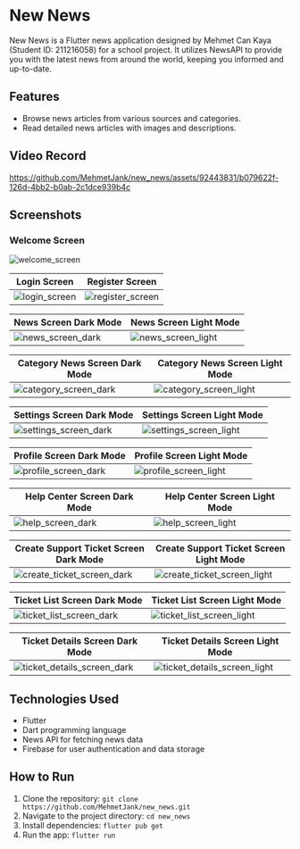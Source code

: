 # New News

New News is a Flutter news application designed by Mehmet Can Kaya (Student ID: 211216058) for a school project. It utilizes NewsAPI to provide you with the latest news from around the world, keeping you informed and up-to-date.

## Features

- Browse news articles from various sources and categories.
- Read detailed news articles with images and descriptions.

## Video Record
https://github.com/MehmetJank/new_news/assets/92443831/b079622f-126d-4bb2-b0ab-2c1dce939b4c

## Screenshots

### Welcome Screen

![welcome_screen](screenshots/welcome_screen.png)

| Login Screen                                  | Register Screen                                     |
| --------------------------------------------- | --------------------------------------------------- |
| ![login_screen](screenshots/login_screen.png) | ![register_screen](screenshots/register_screen.png) |

| News Screen Dark Mode                                      | News Screen Light Mode                                       |
| ---------------------------------------------------------- | ------------------------------------------------------------ |
| ![news_screen_dark](screenshots/news_screen_dark_mode.png) | ![news_screen_light](screenshots/news_screen_light_mode.png) |

| Category News Screen Dark Mode                                          | Category News Screen Light Mode                                           |
| ----------------------------------------------------------------------- | ------------------------------------------------------------------------- |
| ![category_screen_dark](screenshots/category_news_screen_dark_mode.png) | ![category_screen_light](screenshots/category_news_screen_light_mode.png) |

| Settings Screen Dark Mode                                          | Settings Screen Light Mode                                          |
| ------------------------------------------------------------------ | ------------------------------------------------------------------- |
| ![settings_screen_dark](screenshots/settings_screen_dark_mode.png) | ![settings_screen_light](screenshots/settings_screen_light_mode.png) |

| Profile Screen Dark Mode                                         | Profile Screen Light Mode                                          |
| ---------------------------------------------------------------- | ------------------------------------------------------------------ |
| ![profile_screen_dark](screenshots/profile_screen_dark_mode.png) | ![profile_screen_light](screenshots/profile_screen_light_mode.png) |

| Help Center Screen Dark Mode                                      | Help Center Screen Light Mode                                       |
| ----------------------------------------------------------------- | ------------------------------------------------------------------- |
| ![help_screen_dark](screenshots/help_center_screen_dark_mode.png) | ![help_screen_light](screenshots/help_center_screen_light_mode.png) |

| Create Support Ticket Screen Dark Mode                                       | Create Support Ticket Screen Light Mode                                        |
| ---------------------------------------------------------------------------- | ------------------------------------------------------------------------------ |
| ![create_ticket_screen_dark](screenshots/create_ticket_screen_dark_mode.png) | ![create_ticket_screen_light](screenshots/create_ticket_screen_light_mode.png) |

| Ticket List Screen Dark Mode                                             | Ticket List Screen Light Mode                                              |
| ------------------------------------------------------------------------ | -------------------------------------------------------------------------- |
| ![ticket_list_screen_dark](screenshots/ticket_list_screen_dark_mode.gif) | ![ticket_list_screen_light](screenshots/ticket_list_screen_light_mode.gif) |

| Ticket Details Screen Dark Mode                                                | Ticket Details Screen Light Mode                                                 |
| ------------------------------------------------------------------------------ | -------------------------------------------------------------------------------- |
| ![ticket_details_screen_dark](screenshots/ticket_details_screen_dark_mode.png) | ![ticket_details_screen_light](screenshots/ticket_details_screen_light_mode.png) |

## Technologies Used

- Flutter
- Dart programming language
- News API for fetching news data
- Firebase for user authentication and data storage

## How to Run

1. Clone the repository: `git clone https://github.com/MehmetJank/new_news.git`
2. Navigate to the project directory: `cd new_news`
3. Install dependencies: `flutter pub get`
4. Run the app: `flutter run`
